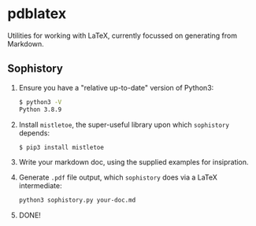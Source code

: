 # pdblatex
Utilities for working with LaTeX, currently focussed on generating from Markdown.

## Sophistory

1. Ensure you have a "relative up-to-date" version of Python3:

   ```sh
   $ python3 -V
   Python 3.8.9
   ```
   
1. Install `mistletoe`, the super-useful library upon which `sophistory` depends:

   ```sh
   $ pip3 install mistletoe
   ```

1. Write your markdown doc, using the supplied examples for insipration.
1. Generate `.pdf` file output, which `sophistory` does via a LaTeX intermediate:

   ```sh
   python3 sophistory.py your-doc.md
   ```

1. DONE!
